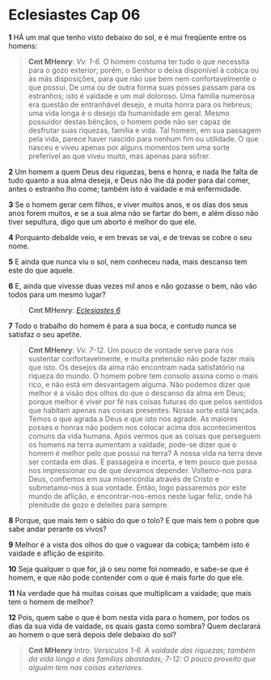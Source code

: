 # Eclesiastes Cap 06

**1** 	HÁ um mal que tenho visto debaixo do sol, e é mui freqüente entre os homens:

> **Cmt MHenry**: *Vv. 1-6.* O homem costuma ter tudo o que necessita para o gozo exterior; porém, o Senhor o deixa disponível à cobiça ou às más disposições, para que não use bem nem confortavelmente o que possui. De uma ou de outra forma suas posses passam para os estranhos; isto é vaidade e um mal doloroso. Uma família numerosa era questão de entranhável desejo, e muita honra para os hebreus; uma vida longa é o desejo da humanidade em geral. Mesmo possuidor destas bênçãos, o homem pode não ser capaz de desfrutar suas riquezas, família e vida. Tal homem, em sua passagem pela vida, parece haver nascido para nenhum fim ou utilidade. O que nasceu e viveu apenas por alguns momentos tem uma sorte preferível ao que viveu muito, mas apenas para sofrer.

**2** 	Um homem a quem Deus deu riquezas, bens e honra, e nada lhe falta de tudo quanto a sua alma deseja, e Deus não lhe dá poder para daí comer, antes o estranho lho come; também isto é vaidade e má enfermidade.

**3** 	Se o homem gerar cem filhos, e viver muitos anos, e os dias dos seus anos forem muitos, e se a sua alma não se fartar do bem, e além disso não tiver sepultura, digo que um aborto é melhor do que ele.

**4** 	Porquanto debalde veio, e em trevas se vai, e de trevas se cobre o seu nome.

**5** 	E ainda que nunca viu o sol, nem conheceu nada, mais descanso tem este do que aquele.

**6** 	E, ainda que vivesse duas vezes mil anos e não gozasse o bem, não vão todos para um mesmo lugar?

> **Cmt MHenry**: *[Eclesiastes 6](../21A-Ec/06.md#0)*

**7** 	Todo o trabalho do homem é para a sua boca, e contudo nunca se satisfaz o seu apetite.

> **Cmt MHenry**: *Vv. 7-12.* Um pouco de vontade serve para nos sustentar confortavelmente, e muita pretensão não pode fazer mais que isto. Os desejos da alma não encontram nada satisfatório na riqueza do mundo. O homem pobre tem consolo assina como o mais rico, e não está em desvantagem alguma. Não podemos dizer que melhor é a visão dos olhos do que o descanso da alma em Deus; porque melhor é viver por fé nas coisas futuras do que pelos sentidos que habitam apenas nas coisas presentes. Nossa sorte está lançada. Temos o que agrada a Deus e que isto nos agrade. As maiores posses e honras não podem nos colocar acima dos acontecimentos comuns da vida humana. Após vermos que as coisas que perseguem os homens na terra aumentam a vaidade, pode-se dizer que o homem é melhor pelo que possui na terra? A nossa vida na terra deve ser contada em dias. E passageira e incerta, e tem pouco que possa nos impressionar ou de que devamos depender. Voltemo-nos para Deus, confiemos em sua misericórdia através de Cristo e submetamo-nos à sua vontade. Então, logo passaremos por este mundo de aflição, e encontrar-nos-emos neste lugar feliz, onde há plenitude de gozo e deleites para sempre.

**8** 	Porque, que mais tem o sábio do que o tolo? E que mais tem o pobre que sabe andar perante os vivos?

**9** 	Melhor é a vista dos olhos do que o vaguear da cobiça; também isto é vaidade e aflição de espírito.

**10** 	Seja qualquer o que for, já o seu nome foi nomeado, e sabe-se que é homem, e que não pode contender com o que é mais forte do que ele.

**11** 	Na verdade que há muitas coisas que multiplicam a vaidade; que mais tem o homem de melhor?

**12** 	Pois, quem sabe o que é bom nesta vida para o homem, por todos os dias da sua vida de vaidade, os quais gasta como sombra? Quem declarará ao homem o que será depois dele debaixo do sol?


> **Cmt MHenry** Intro: *Versículos 1-6. A vaidade das riquezas; também da vida longa e das famílias abastadas; 7-12: O pouco proveito que alguém tem nas coisas exteriores.*